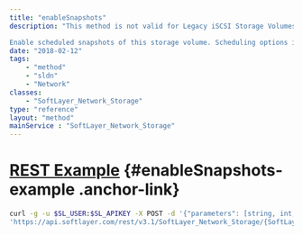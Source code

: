 ```yaml
---
title: "enableSnapshots"
description: "This method is not valid for Legacy iSCSI Storage Volumes. 

Enable scheduled snapshots of this storage volume. Scheduling options include HOURLY, DAILY and WEEKLY schedules. For HOURLY schedules, provide relevant data for $scheduleType, $retentionCount and $minute. For DAILY schedules, provide relevant data for $scheduleType, $retentionCount, $minute, and $hour. For WEEKLY schedules, provide relevant data for all parameters of this method. "
date: "2018-02-12"
tags:
    - "method"
    - "sldn"
    - "Network"
classes:
    - "SoftLayer_Network_Storage"
type: "reference"
layout: "method"
mainService : "SoftLayer_Network_Storage"
---
```


# [REST Example](#enableSnapshots-example) <a href="/article/rest/"><i class="fas fa-question"></i></a> {#enableSnapshots-example .anchor-link} 
```bash
curl -g -u $SL_USER:$SL_APIKEY -X POST -d '{"parameters": [string, int, int, int, string]}' \
'https://api.softlayer.com/rest/v3.1/SoftLayer_Network_Storage/{SoftLayer_Network_StorageID}/enableSnapshots'
```

